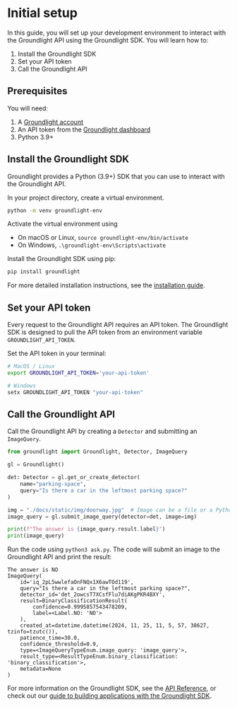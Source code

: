 # Initial setup

In this guide, you will set up your development environment to interact with the Groundlight API using the Groundlight SDK. You will learn how to:
1. Install the Groundlight SDK
2. Set your API token
3. Call the Groundlight API

## Prerequisites
You will need:
1. A [Groundlight account](https://dashboard.groundlight.ai/)
2. An API token from the [Groundlight dashboard](https://dashboard.groundlight.ai/reef/my-account/api-tokens)
3. Python 3.9+


## Install the Groundlight SDK
Groundlight provides a Python (3.9+) SDK that you can use to interact with the Groundlight API.

In your project directory, create a virtual environment.
```bash
python -m venv groundlight-env
```

Activate the virtual environment using
- On macOS or Linux, `source groundlight-env/bin/activate`
- On Windows, `.\groundlight-env\Scripts\activate`

Install the Groundlight SDK using pip:
```bash
pip install groundlight
```

For more detailed installation instructions, see the [installation guide](../installation/).

## Set your API token
Every request to the Groundlight API requires an API token. The Groundlight SDK is designed to pull the API token from an environment variable `GROUNDLIGHT_API_TOKEN`.

Set the API token in your terminal:
```bash
# MacOS / Linux
export GROUNDLIGHT_API_TOKEN='your-api-token'
```
```powershell
# Windows
setx GROUNDLIGHT_API_TOKEN "your-api-token"
```

## Call the Groundlight API
Call the Groundlight API by creating a `Detector` and submitting an `ImageQuery`.

```python title="ask.py"
from groundlight import Groundlight, Detector, ImageQuery

gl = Groundlight()

det: Detector = gl.get_or_create_detector(
    name="parking-space",
    query="Is there a car in the leftmost parking space?"
)

img = "./docs/static/img/doorway.jpg"  # Image can be a file or a Python object
image_query = gl.submit_image_query(detector=det, image=img)

print(f"The answer is {image_query.result.label}")
print(image_query)
```

Run the code using `python3 ask.py`. The code will submit an image to the Groundlight API and print the result:
```
The answer is NO
ImageQuery(
    id='iq_2pL5wwlefaOnFNQx1X6awTOd119',
    query="Is there a car in the leftmost parking space?",
    detector_id='det_2owcsT7XCsfFlu7diAKgPKR4BXY',
    result=BinaryClassificationResult(
        confidence=0.9995857543478209,
        label=<Label.NO: 'NO'>
    ),
    created_at=datetime.datetime(2024, 11, 25, 11, 5, 57, 38627, tzinfo=tzutc()),
    patience_time=30.0,
    confidence_threshold=0.9,
    type=<ImageQueryTypeEnum.image_query: 'image_query'>,
    result_type=<ResultTypeEnum.binary_classification: 'binary_classification'>,
    metadata=None
)
```

For more information on the Groundlight SDK, see the [API Reference](/python-sdk/api-reference-docs/), or check out our [guide to building applications with the Groundlight SDK](../guide/).